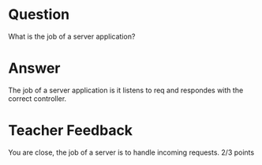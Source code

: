 # Question

What is the job of a server application?

# Answer
The job of a server application is it listens to req and respondes with the correct controller.
# Teacher Feedback

You are close, the job of a server is to handle incoming requests.
2/3 points